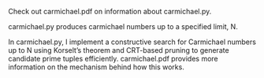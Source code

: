 Check out carmichael.pdf on information about carmichael.py. 

carmichael.py produces carmichael numbers up to a specified limit, N.

In carmichael.py, I implement a constructive search for Carmichael numbers up to N using Korselt’s theorem and CRT-based pruning to generate candidate prime tuples efficiently. carmichael.pdf provides more information on the mechanism behind how this works.

